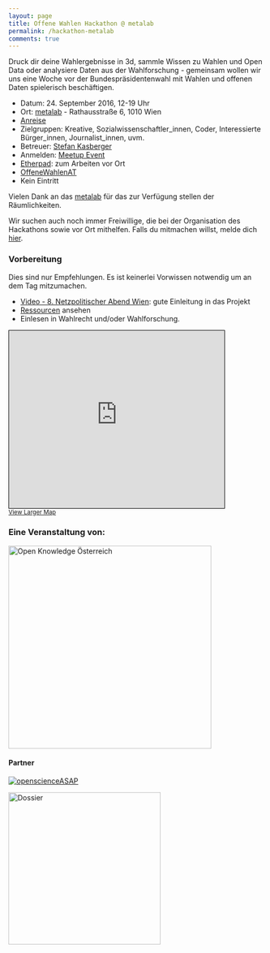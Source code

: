 ```yaml
---
layout: page
title: Offene Wahlen Hackathon @ metalab
permalink: /hackathon-metalab
comments: true
---
```


<p class="text-center">Druck dir deine Wahlergebnisse in 3d, sammle Wissen zu Wahlen und Open Data oder analysiere Daten aus der Wahlforschung - gemeinsam wollen wir uns eine Woche vor der Bundespräsidentenwahl mit Wahlen und offenen Daten spielerisch beschäftigen.</p>

<div class="col-md-6">
<ul>
<li>Datum: 24. September 2016, 12-19 Uhr</li>
<li>Ort: <a href="https://metalab.at/" title="metalab">metalab</a> - Rathausstraße 6, 1010 Wien</li>
<li><a href="https://metalab.at/wiki/Lage" title="Anreise">Anreise</a></li>
<li>Zielgruppen: Kreative, Sozialwissenschaftler_innen, Coder, Interessierte Bürger_innen, Journalist_innen, uvm.</li>
<li>Betreuer: <a href="https://stefankasberger.eu" title="Website">Stefan Kasberger</a></li>
<li>Anmelden: <a href="https://www.meetup.com/de-DE/Open-Knowledge-Foundation-Austria-MeetUp/events/233894500/?eventId=233894500" title="Meetup">Meetup Event</a></li>
<li><a href="http://pad.okfn.org/p/OffeneWahlenAT-Metalab" title="Etherpad">Etherpad</a>: zum Arbeiten vor Ort</li>
<li><a href="https://twitter.com/search?f=tweets&q=%23OffeneWahlenAT&src=typd" title="OffeneWahlenAT"><i class="fa fa-hashtag" aria-hidden="true"></i>OffeneWahlenAT</a></li>
<li>Kein Eintritt</li>
</ul>

Vielen Dank an das <a href="https://metalab.at/" title="metalab">metalab</a> für das zur Verfügung stellen der Räumlichkeiten.

<p>Wir suchen auch noch immer Freiwillige, die bei der Organisation des Hackathons sowie vor Ort mithelfen. Falls du mitmachen willst, melde dich <a href="/kontakt" title="Kontakt">hier</a>.</p>

<h3>Vorbereitung</h3>
Dies sind nur Empfehlungen. Es ist keinerlei Vorwissen notwendig um an dem Tag mitzumachen.
<ul>
<li><a href="https://www.youtube.com/watch?v=LMK99tF9xYo" title="Video">Video - 8. Netzpolitischer Abend Wien</a>: gute Einleitung in das Projekt</li>
<li><a href="/ressourcen" title="Ressourcen">Ressourcen</a> ansehen</li>
<li>Einlesen in Wahlrecht und/oder Wahlforschung.</li>
</ul>
</div>

<div class="col-md-6">
<iframe width="425" height="350" frameborder="0" scrolling="no" marginheight="0" marginwidth="0" src="http://www.openstreetmap.org/export/embed.html?bbox=16.35267198085785%2C48.2074009588649%2C16.359753012657162%2C48.211040222525746&amp;layer=mapnik&amp;marker=48.20922062302247%2C16.356212496757507" style="border: 1px solid black"></iframe><br/><small><a href="http://www.openstreetmap.org/?mlat=48.20922&amp;mlon=16.35621#map=18/48.20922/16.35621">View Larger Map</a></small>

</div>

<div class="col-md-12">
<h3>Eine Veranstaltung von:</h3>
<a href="http://okfn.at" title="Open Knowledge Österreich"><img class="logo" src="{{ site.staticurl }}logos/logo-ok-at.svg" width="400" alt="Open Knowledge Österreich" /></a>

<h4>Partner</h4>
<p><a href="http://openscienceasap.org/" title="openscienceASAP"><img class="logo" src="{{ site.staticurl }}logos/logo-openscienceASAP.png" alt="openscienceASAP" /></a></p>

<p><a href="http://dossier.at/" title="Dossier"><img class="logo" src="{{ site.staticurl }}logos/logo-dossier.png" width="300" alt="Dossier" /></a></p>
</div>
